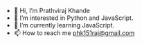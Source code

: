 - 👋 Hi, I’m Prathviraj Khande
- 👀 I’m interested in Python and JavaScript.
- 🌱 I’m currently learning JavaScript.
- 📫 How to reach me phk151raj@gmail.com

<!---
PHKhande/PHKhande is a ✨ special ✨ repository because its `README.md` (this file) appears on your GitHub profile.
You can click the Preview link to take a look at your changes.
--->
